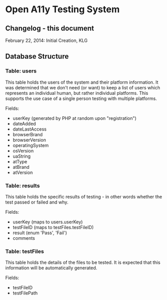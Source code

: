 # Open A11y Testing System
## Changelog - this document
February 22, 2014: Initial Creation, KLG


## Database Structure

### Table: users
This table holds the users of the system and their platform information. It was determined that we don't need (or want) to keep a list of users which represents an individual human, but rather   individual platforms.  This supports the use case of a single person testing with multiple platforms.

Fields:

* userKey (generated by PHP at random upon "registration")
* dateAdded
* dateLastAccess
* browserBrand
* browserVersion
* operatingSystem
* osVersion
* uaString
* atType
* atBrand
* atVersion

### Table: results
This table holds the specific results of testing - in other words whether the test passed or failed and why.

Fields:

* userKey (maps to users.userKey)
* testFileID (maps to testFiles.testFileID)
* result (enum 'Pass', 'Fail')
* comments 

### Table: testFiles
This table holds the details of the files to be tested. It is expected that this information will be automatically generated.

Fields:

* testFileID
* testFilePath